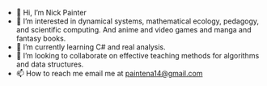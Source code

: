 - 👋 Hi, I’m Nick Painter
- 👀 I’m interested in dynamical systems, mathematical ecology, pedagogy, and scientific computing.  And anime and video games and manga and fantasy books.
- 🌱 I’m currently learning C# and real analysis.
- 💞️ I’m looking to collaborate on effective teaching methods for algorithms and data structures.
- 📫 How to reach me email me at paintena14@gmail.com

<!---
paintena/paintena is a ✨ special ✨ repository because its `README.md` (this file) appears on your GitHub profile.
You can click the Preview link to take a look at your changes.
--->
